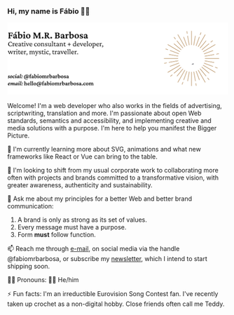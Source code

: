 ### Hi, my name is Fábio 👋🏻

<img src="https://raw.githubusercontent.com/fabiomrbarbosa/fabiomrbarbosa/main/banner.min.svg" alt="Fábio M.R. Barbosa — Creative consultant + developer, writer, mystic, traveller. Social media handle: @fabiomrbarbosa. Email: hello@fabiomrbarbosa.com">

Welcome! I'm a web developer who also works in the fields of advertising, scriptwriting, translation and more. I'm passionate about open Web standards, semantics and accessibility, and implementing creative and media solutions with a purpose. I'm here to help you manifest the Bigger Picture.

🌱 I'm currently learning more about SVG, animations and what new frameworks like React or Vue can bring to the table.

👯 I'm looking to shift from my usual corporate work to collaborating more often with projects and brands committed to a transformative vision, with greater awareness, authenticity and sustainability.

💬 Ask me about my principles for a better Web and better brand communication: 
  1. A brand is only as strong as its set of values.
  2. Every message must have a purpose.
  3. Form **must** follow function.

📫 Reach me through [e-mail](mailto:hello@fabiomrbarbosa.com), on social media via the handle @fabiomrbarbosa, or subscribe my [newsletter](http://eepurl.com/gNzLRz), which I intend to start shipping soon.

🧔🏻 Pronouns: 🏳️‍🌈 He/him

⚡ Fun facts: I'm an irreductible Eurovision Song Contest fan. I've recently taken up crochet as a non-digital hobby. Close friends often call me Teddy. 
